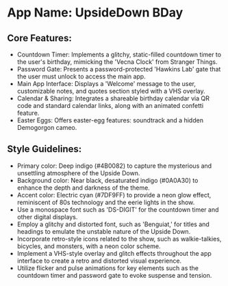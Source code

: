 # **App Name**: UpsideDown BDay

## Core Features:

- Countdown Timer: Implements a glitchy, static-filled countdown timer to the user's birthday, mimicking the 'Vecna Clock' from Stranger Things.
- Password Gate: Presents a password-protected 'Hawkins Lab' gate that the user must unlock to access the main app.
- Main App Interface: Displays a 'Welcome' message to the user, customizable notes, and quotes section styled with a VHS overlay.
- Calendar & Sharing: Integrates a shareable birthday calendar via QR code and standard calendar links, along with an animated confetti feature.
- Easter Eggs: Offers easter-egg features: soundtrack and a hidden Demogorgon cameo.

## Style Guidelines:

- Primary color: Deep indigo (#4B0082) to capture the mysterious and unsettling atmosphere of the Upside Down.
- Background color: Near black, desaturated indigo (#0A0A30) to enhance the depth and darkness of the theme.
- Accent color: Electric cyan (#7DF9FF) to provide a neon glow effect, reminiscent of 80s technology and the eerie lights in the show.
- Use a monospace font such as 'DS-DIGIT' for the countdown timer and other digital displays.
- Employ a glitchy and distorted font, such as 'Benguiat,' for titles and headings to emulate the unstable nature of the Upside Down.
- Incorporate retro-style icons related to the show, such as walkie-talkies, bicycles, and monsters, with a neon color scheme.
- Implement a VHS-style overlay and glitch effects throughout the app interface to create a retro and distorted visual experience.
- Utilize flicker and pulse animations for key elements such as the countdown timer and password gate to evoke suspense and tension.